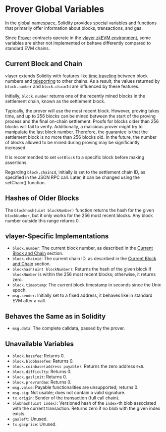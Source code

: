 # Prover Global Variables
In the global namespace, Solidity provides special variables and functions that primarily offer information about blocks, transactions, and gas.

Since [Prover](/advanced/prover.html) contracts operate in the [vlayer zkEVM environment](/appendix/architecture/prover.html), some variables are either not implemented or behave differently compared to standard EVM chains.

## Current Block and Chain
vlayer extends Solidity with features like [time traveling](/features/time-travel.html) between block numbers and [teleporting](/features/teleport.html) to other chains. As a result, the values returned by `block.number` and `block.chainId` are influenced by these features.

Initially, `block.number` returns one of the recently mined blocks in the settlement chain, known as the settlement block.

Typically, the prover will use the most recent block. However, proving takes time, and up to 256 blocks can be mined between the start of the proving process and the final on-chain settlement. Proofs for blocks older than 256 blocks will fail to verify. Additionally, a malicious prover might try to manipulate the last block number. Therefore, the guarantee is that the settlement block is no more than 256 blocks old. In the future, the number of blocks allowed to be mined during proving may be significantly increased.

It is recommended to set `setBlock` to a specific block before making assertions.

Regarding `block.chainId`, initially is set to the settlement chain ID, as specified in the JSON RPC call. Later, it can be changed using the setChain() function.

## Hashes of Older Blocks
The `blockhash(uint blockNumber)` function returns the hash for the given `blockNumber`, but it only works for the 256 most recent blocks. Any block number outside this range returns 0.

## vlayer-Specific Implementations
* `block.number`: The current block number, as described in the [Current Block and Chain](#current-block-and-chain) section.
* `block.chainid`: The current chain ID, as described in the [Current Block and Chain](#current-block-and-chain) section.
* `blockhash(uint blockNumber)`: Returns the hash of the given block if `blockNumber` is within the 256 most recent blocks; otherwise, it returns zero.
* `block.timestamp`: The current block timestamp in seconds since the Unix epoch.
* `msg.sender`: Initially set to a fixed address, it behaves like in standard EVM after a call.

## Behaves the Same as in Solidity
* `msg.data`: The complete calldata, passed by the prover.

## Unavailable Variables
* `block.basefee`: Returns 0.
* `block.blobbasefee`: Returns 0.
* `block.coinbase(address payable)`: Returns the zero address `0x0`.
* `block.difficulty`: Returns 0.
* `block.gaslimit`: Returns 0.
* `block.prevrandao`: Returns 0.
* `msg.value`: Payable functionalities are unsupported; returns 0.
* `msg.sig`: Not usable; does not contain a valid signature.
* `tx.origin`: Sender of the transaction (full call chain).
* `blobhash(uint index)`: Versioned hash of the `index`-th blob associated with the current transaction. Returns zero if no blob with the given index exists.
* `gasleft`: Unused.
* `tx.gasprice`: Unused.